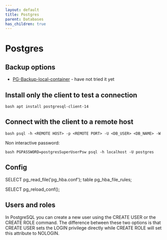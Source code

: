 ```yaml
---
layout: default
title: Postgres
parent: Databases
has_children: true
---
```


# Postgres

## Backup options

* [PG-Backup-local-container](https://github.com/prodrigestivill/docker-postgres-backup-local) - have not tried it yet


## Install only the client to test a connection

```bash apt install postgresql-client-14```


## Connect with the client to a remote host

```bash psql -h <REMOTE HOST> -p <REMOTE PORT> -U <DB_USER> <DB_NAME> -W```

Non interactive password:

```bash PGPASSWORD=postgresSuperUserPsw psql -h localhost -U postgres```


## Config

SELECT pg_read_file('pg_hba.conf');
table pg_hba_file_rules;


SELECT pg_reload_conf();


## Users and roles

In PostgreSQL you can create a new user using the CREATE USER or the CREATE ROLE command. The difference between these two options is that CREATE USER sets the LOGIN privilege directly while CREATE ROLE will set this attribute to NOLOGIN.
